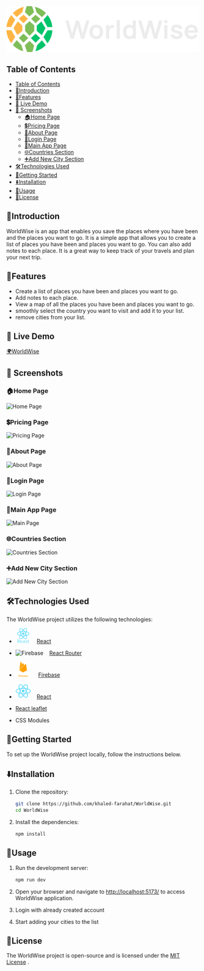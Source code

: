 ![world wise](./public/logo.png)

## Table of Contents

- [Table of Contents](#table-of-contents)
- [👋Introduction](#introduction)
- [🌟Features](#features)
- [🚀 Live Demo](#-live-demo)
- [📸 Screenshots](#-screenshots)
  - [🏠Home Page](#home-page)
  - [💲Pricing Page](#pricing-page)
  - [📖About Page](#about-page)
  - [🔑Login Page](#login-page)
  - [📱Main App Page](#main-app-page)
  - [🌐Countries Section](#countries-section)
  - [➕Add New City Section](#add-new-city-section)
- [🛠️Technologies Used](#️technologies-used)
- [🏁Getting Started](#getting-started)
- [⬇️Installation](#️installation)
- [🔧Usage](#usage)
- [📄License](#license)

## 👋Introduction

WorldWise is an app that enables you save the places where you have been and the places you want to go. It is a simple app that allows you to create a list of places you have been and places you want to go. You can also add notes to each place. It is a great way to keep track of your travels and plan your next trip.

## 🌟Features

- Create a list of places you have been and places you want to go.
- Add notes to each place.
- View a map of all the places you have been and places you want to go.
- smoothly select the country you want to visit and add it to your list.
- remove cities from your list.

## 🚀 Live Demo

[🌍WorldWise](https://world-wise-ts.netlify.app/)

## 📸 Screenshots

### 🏠Home Page

![Home Page](./screenshots/Home.png)

### 💲Pricing Page

![Pricing Page](./screenshots/Pricing.png)

### 📖About Page

![About Page](./screenshots/About.png)

### 🔑Login Page

![Login Page](./screenshots/Login.png)

### 📱Main App Page

![Main Page](./screenshots/MainApp.png)

### 🌐Countries Section

![Countries Section](./screenshots/Countries.png)

### ➕Add New City Section

![Add New City Section](./screenshots/AddCity.png)

## 🛠️Technologies Used

The WorldWise project utilizes the following technologies:

- <img src="https://raw.githubusercontent.com/devicons/devicon/master/icons/react/react-original-wordmark.svg" alt="React" width="40" height="40"/> &nbsp; &nbsp;[React](https://reactjs.org/)

- <img src="./screenshots/react-router-svgrepo-com.svg" alt="Firebase" width="40" height="40"/> &nbsp; &nbsp;[React Router](https://reactrouter.com/)

- <img src="https://raw.githubusercontent.com/devicons/devicon/master/icons/firebase/firebase-plain-wordmark.svg" alt="Firebase" width="40" height="40"/> &nbsp; &nbsp; [Firebase](https://firebase.google.com/)

- <img src="https://raw.githubusercontent.com/devicons/devicon/master/icons/react/react-original.svg" alt="react" width="40" height="40"/> &nbsp; &nbsp;[React](https://react.dev//)

- [React leaflet](https://react-leaflet.js.org/)

- CSS Modules

## 🏁Getting Started

To set up the WorldWise project locally, follow the instructions below.

## ⬇️Installation

1. Clone the repository:

   ```bash
   git clone https://github.com/khaled-farahat/WorldWise.git
   cd WorldWise
   ```

1. Install the dependencies:

   ```bash
   npm install
   ```

## 🔧Usage

1. Run the development server:

   ```bash
   npm run dev
   ```

1. Open your browser and navigate to [http://localhost:5173/](http://localhost:5173/) to access WorldWise application.

1. Login with already created account

1. Start adding your cities to the list

## 📄License

The WorldWise project is open-source and is licensed under the [MIT License](LICENSE) .
